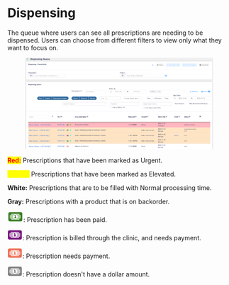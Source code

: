 # Dispensing

The queue where users can see all prescriptions are needing to be dispensed. Users can choose from different filters to view only what they want to focus on.

<figure><img src="../../.gitbook/assets/image (364).png" alt=""><figcaption></figcaption></figure>

<mark style="color:red;">**Red:**</mark> Prescriptions that have been marked as Urgent.

<mark style="color:yellow;">**Yellow:**</mark> Prescriptions that have been marked as Elevated.

**White:** Prescriptions that are to be filled with Normal processing time.

**Gray:** Prescriptions with a product that is on backorder.

![](<../../.gitbook/assets/image (372).png>): Prescription has been paid.

![](<../../.gitbook/assets/image (374).png>): Prescription is billed through the clinic, and needs payment.

![](<../../.gitbook/assets/image (375).png>): Prescription needs payment.

![](<../../.gitbook/assets/image (377).png>): Prescription doesn't have a dollar amount.
